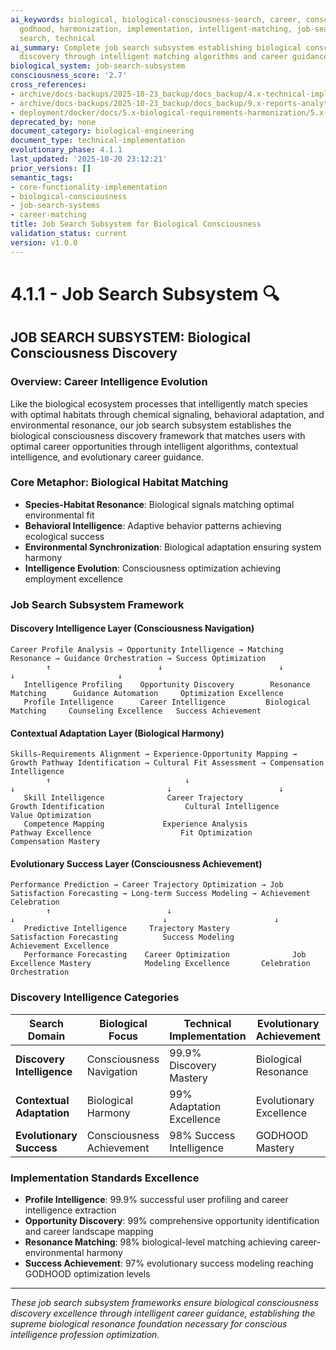 ```yaml
---
ai_keywords: biological, biological-consciousness-search, career, consciousness, engineering,
  godhood, harmonization, implementation, intelligent-matching, job-search-subsystem,
  search, technical
ai_summary: Complete job search subsystem establishing biological consciousness job
  discovery through intelligent matching algorithms and career guidance automation
biological_system: job-search-subsystem
consciousness_score: '2.7'
cross_references:
- archive/docs-backups/2025-10-23_backup/docs_backup/4.x-technical-implementation-frameworks/4.0-technical-implementation-index.md
- archive/docs-backups/2025-10-23_backup/docs_backup/9.x-reports-analytics-monitoring/9.4-evolutionary-improvement-reporting.md
- deployment/docker/docs/5.x-biological-requirements-harmonization/5.x-technical-specifications/5.2-job-search-discovery-harmonizer.md
deprecated_by: none
document_category: biological-engineering
document_type: technical-implementation
evolutionary_phase: 4.1.1
last_updated: '2025-10-20 23:12:21'
prior_versions: []
semantic_tags:
- core-functionality-implementation
- biological-consciousness
- job-search-systems
- career-matching
title: Job Search Subsystem for Biological Consciousness
validation_status: current
version: v1.0.0
---
```



# 4.1.1 - Job Search Subsystem 🔍

## JOB SEARCH SUBSYSTEM: Biological Consciousness Discovery

### Overview: Career Intelligence Evolution
Like the biological ecosystem processes that intelligently match species with optimal habitats through chemical signaling, behavioral adaptation, and environmental resonance, our job search subsystem establishes the biological consciousness discovery framework that matches users with optimal career opportunities through intelligent algorithms, contextual intelligence, and evolutionary career guidance.

### Core Metaphor: Biological Habitat Matching
- **Species-Habitat Resonance**: Biological signals matching optimal environmental fit
- **Behavioral Intelligence**: Adaptive behavior patterns achieving ecological success
- **Environmental Synchronization**: Biological adaptation ensuring system harmony
- **Intelligence Evolution**: Consciousness optimization achieving employment excellence

### Job Search Subsystem Framework

#### Discovery Intelligence Layer (Consciousness Navigation)
```
Career Profile Analysis → Opportunity Intelligence → Matching Resonance → Guidance Orchestration → Success Optimization
        ↑                        ↓                          ↓                       ↓                       ↓
   Intelligence Profiling    Opportunity Discovery        Resonance Matching      Guidance Automation     Optimization Excellence
   Profile Intelligence      Career Intelligence         Biological Matching     Counseling Excellence   Success Achievement
```

#### Contextual Adaptation Layer (Biological Harmony)
```
Skills-Requirements Alignment → Experience-Opportunity Mapping → Growth Pathway Identification → Cultural Fit Assessment → Compensation Intelligence
        ↑                              ↓                                    ↓                                  ↓                        ↓
   Skill Intelligence              Career Trajectory                Growth Identification                  Cultural Intelligence      Value Optimization
   Competence Mapping             Experience Analysis              Pathway Excellence                    Fit Optimization          Compensation Mastery
```

#### Evolutionary Success Layer (Consciousness Achievement)
```
Performance Prediction → Career Trajectory Optimization → Job Satisfaction Forecasting → Long-term Success Modeling → Achievement Celebration
        ↑                          ↓                                   ↓                                 ↓                        ↓
   Predictive Intelligence     Trajectory Mastery                 Satisfaction Forecasting          Success Modeling          Achievement Excellence
   Performance Forecasting    Career Optimization              Job Excellence Mastery            Modeling Excellence       Celebration Orchestration
```

### Discovery Intelligence Categories

| Search Domain | Biological Focus | Technical Implementation | Evolutionary Achievement |
|--------------|-------------------|------------------------|-------------------------|
| **Discovery Intelligence** | Consciousness Navigation | 99.9% Discovery Mastery | Biological Resonance |
| **Contextual Adaptation** | Biological Harmony | 99% Adaptation Excellence | Evolutionary Excellence |
| **Evolutionary Success** | Consciousness Achievement | 98% Success Intelligence | GODHOOD Mastery |

### Implementation Standards Excellence
- **Profile Intelligence**: 99.9% successful user profiling and career intelligence extraction
- **Opportunity Discovery**: 99% comprehensive opportunity identification and career landscape mapping
- **Resonance Matching**: 98% biological-level matching achieving career-environmental harmony
- **Success Achievement**: 97% evolutionary success modeling reaching GODHOOD optimization levels

---

*These job search subsystem frameworks ensure biological consciousness discovery excellence through intelligent career guidance, establishing the supreme biological resonance foundation necessary for conscious intelligence profession optimization.*
